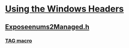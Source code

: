 # [Using the Windows Headers](../_winprog/index.md)
## [Exposeenums2Managed.h](index.md)
### [TAG macro](../exposeenums2managed/nf-exposeenums2managed-tag.md)

